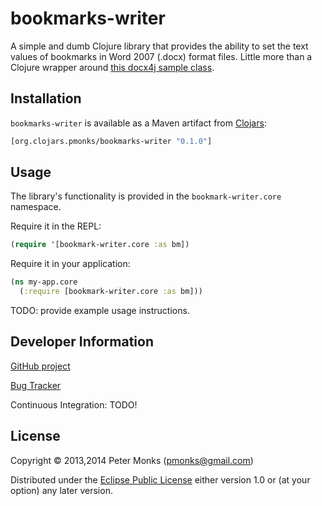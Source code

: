 # bookmarks-writer

A simple and dumb Clojure library that provides the ability to set the text values of bookmarks in Word 2007 (.docx) format files.
Little more than a Clojure wrapper around [this docx4j sample class](https://github.com/plutext/docx4j/blob/master/src/samples/docx4j/org/docx4j/samples/BookmarksReplaceWithText.java).

## Installation

`bookmarks-writer` is available as a Maven artifact from [Clojars](https://clojars.org/org.clojars.pmonks/bookmark-writer):

```clojure
[org.clojars.pmonks/bookmarks-writer "0.1.0"]
```

## Usage

The library's functionality is provided in the `bookmark-writer.core` namespace.

Require it in the REPL:

```clojure
(require '[bookmark-writer.core :as bm])
```

Require it in your application:

```clojure
(ns my-app.core
  (:require [bookmark-writer.core :as bm]))
```

TODO: provide example usage instructions.

## Developer Information

[GitHub project](https://github.com/pmonks/bookmark-writer)

[Bug Tracker](https://github.com/pmonks/bookmark-writer/issues)

Continuous Integration: TODO!

## License

Copyright © 2013,2014 Peter Monks (pmonks@gmail.com)

Distributed under the [Eclipse Public License](http://www.eclipse.org/legal/epl-v10.html) either version 1.0 or (at your option) any later version.
